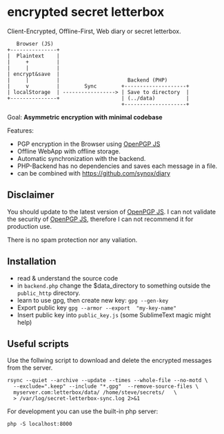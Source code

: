 encrypted secret letterbox
=================

Client-Encrypted, Offline-First, Web diary or secret letterbox. 

       Browser (JS)
    +---------------+
    |  Plaintext    |
    |     +         |
    |     |         |
    | encrypt&save  |
    |     |         |                      Backend (PHP)
    |     v         |        Sync        +--------------------+
    | localStorage  | -----------------> | Save to directory  |
    +---------------+                    | (../data)          |
                                         +--------------------+

Goal: 
**Asymmetric encryption with minimal codebase** 

Features: 
 - PGP encryption in the Browser using [OpenPGP JS][1]
 - Offline WebApp with offline storage. 
 - Automatic synchronization with the backend. 
 - PHP-Backend has no dependencies and saves each message in a file. 
 - can be combined with https://github.com/synox/diary

## Disclaimer
You should update to the latest version of  [OpenPGP JS][1]. I can not validate the security of [OpenPGP JS][1], therefore I can not recommend it for production use. 

There is no spam protection nor any valiation. 


## Installation

 - read & understand the source code 
 - in `backend.php` change the $data_directory to something outside the `public_http` directory. 
 - learn to use gpg, then create new key: `gpg --gen-key`  
 - Export public key `gpg --armor --export  "my-key-name"`
 - Insert public key into `public_key.js` (some SublimeText magic might help)


## Useful scripts

Use the follwing script to download and delete the encrypted messages from the server.

    rsync --quiet --archive --update --times --whole-file --no-motd \
      --exclude=".keep" --include "*.gpg"  --remove-source-files \
      myserver.com:letterbox/data/ /home/steve/secrets/   \
      > /var/log/secret-letterbox-sync.log 2>&1

For development you can use the built-in php server: 

    php -S localhost:8000


[1]: https://github.com/openpgpjs/openpgpjs
